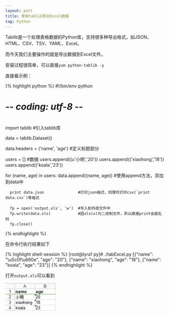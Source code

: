 ```yaml
---
layout: post
title: 使用tablib导出Excel数据
tag: Python
---
```


Tablib是一个处理表格数据的Python库，支持很多种导出格式，如JSON、HTML、CSV、TSV、YAML、Excel。

而今天我们主要操作的就是导出数据到Excel文件。

安装过程很简单，可以直接`yum python-tablib -y`

直接看示例：

{% highlight python %}
#!/bin/env python
# -*- coding: utf-8 -*-
#

import tablib    #引入tablib库

data = tablib.Dataset()

data.headers = ('name', 'age')    #定义标题部分

users = []                        #数据
users.append((u'小明','20'))
users.append(('xiaohong','18'))
users.append(('koala','23'))

for (name, age) in users:
	  data.append((name, age))      #使用append方法，添加到data中

	  print data.json               #打印json格式，同理可打印csv(`print data.csv`)等格式

	  fp = open('output.xls', 'w')  #写入到外部文件中
	  fp.write(data.xls)            #因xls(x)为二进制文件，所以直接print会是乱码
	  fp.close()
{% endhighlight %}

在命令行执行结果如下


{% highlight shell-session %}
[root@lyra1 py]# ./tabExcel.py 
[{"name": "\u5c0f\u660e", "age": "20"}, {"name": "xiaohong", "age": "18"}, {"name": "koala", "age": "23"}]
{% endhighlight %}

打开`output.xls`可以看到

![output.xls](/uploads/images/2015-10-29-excel.png)
